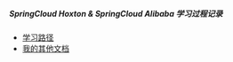 
##### SpringCloud Hoxton & SpringCloud Alibaba 学习过程记录

- [学习路径](https://www.bilibili.com/video/BV18E411x7eT/)
- [我的其他文档](https://zsy0216.github.io/docs/)